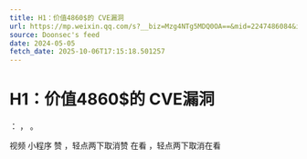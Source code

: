 ```yaml
---
title: H1：价值4860$的 CVE漏洞
url: https://mp.weixin.qq.com/s?__biz=Mzg4NTg5MDQ0OA==&mid=2247486084&idx=1&sn=d675d97743f3286e815172ef0b1067f0
source: Doonsec's feed
date: 2024-05-05
fetch_date: 2025-10-06T17:15:18.501257
---
```


# H1：价值4860$的 CVE漏洞

：
，
。

视频
小程序
赞
，轻点两下取消赞
在看
，轻点两下取消在看